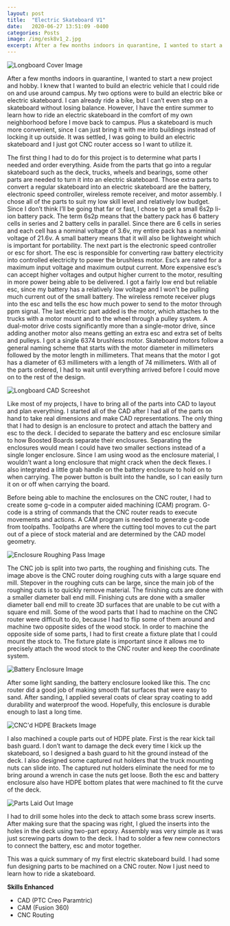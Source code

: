 ```yaml
---
layout: post
title:  "Electric Skateboard V1"
date:   2020-06-27 13:51:09 -0400
categories: Posts
image: /img/esk8v1_2.jpg
excerpt: After a few months indoors in quarantine, I wanted to start a new project and hobby. I knew that I wanted to build an electric vehicle that I could ride on and use around campus. My two options were to build an...
---
```

![Longboard Cover Image](/img/esk8v1_2.jpg)

After a few months indoors in quarantine, I wanted to start a new project and hobby. I knew that I wanted to build an electric vehicle that I could ride on and use around campus. My two options were to build an electric bike or electric skateboard. I can already ride a bike, but I can’t even step on a skateboard without losing balance. However, I have the entire summer to learn how to ride an electric skateboard in the comfort of my own neighborhood before I move back to campus. Plus a skateboard is much more convenient, since I can just bring it with me into buildings instead of locking it up outside. It was settled, I was going to build an electric skateboard and I just got CNC router access so I want to utilize it. 

The first thing I had to do for this project is to determine what parts I needed and order everything. Aside from the parts that go into a regular skateboard such as the deck, trucks,  wheels and bearings, some other parts are needed to turn it into an electric skateboard. Those extra parts to convert a regular skateboard into an electric skateboard are the battery, electronic speed controller, wireless remote receiver, and motor assembly. I chose all of the parts to suit my low skill level and relatively low budget. Since I don’t think I’ll be going that far or fast, I chose to get a small 6s2p li-ion battery pack. The term 6s2p means that the battery pack has 6 battery cells in series and 2 battery cells in parallel. Since there are 6 cells in series and each cell has a nominal voltage of 3.6v, my entire pack has a nominal voltage of 21.6v. A small battery means that it will also be lightweight which is important for portability. The next part is the electronic speed controller or esc for short. The esc is responsible for converting raw battery electricity into controlled electricity to power the brushless motor. Esc’s are rated for a maximum input voltage and maximum output current. More expensive esc’s can accept higher voltages and output higher current to the motor, resulting in more power being able to be delivered. I got a fairly low end but reliable esc, since my battery has a relatively low voltage and I won't be pulling much current out of the small battery. The wireless remote receiver plugs into the esc and tells the esc how much power to send to the motor through ppm signal. The last electric part added is the motor, which attaches to the trucks with a motor mount and to the wheel through a pulley system. A dual-motor drive costs significantly more than a single-motor drive, since adding another motor also means getting an extra esc and extra set of belts and pulleys. I got a single 6374 brushless motor. Skateboard motors follow a general naming scheme that starts with the motor diameter in millimeters followed by the motor length in millimeters. That means that the motor I got has a diameter of 63 millimeters with a length of 74 millimeters. With all of the parts ordered, I had to wait until everything arrived before I could move on to the rest of the design.

![Longboard CAD Screeshot](/img/esk8v1_1.jpg)

Like most of my projects, I have to bring all of the parts into CAD to layout and plan everything. I started all of the CAD after I had all of the parts on hand to take real dimensions and make CAD representations. The only thing that I had to design is an enclosure to protect and attach the battery and esc to the deck. I decided to separate the battery and esc enclosure similar to how Boosted Boards separate their enclosures. Separating the enclosures would mean I could have two smaller sections instead of a single longer enclosure. Since I am using wood as the enclosure material, I wouldn’t want a long enclosure that might crack when the deck flexes. I also integrated a little grab handle on the battery enclosure to hold on to when carrying. The power button is built into the handle, so I can easily turn it on or off when carrying the board. 

Before being able to machine the enclosures on the CNC router, I had to create some g-code in a computer aided machining (CAM) program. G-code is a string of commands that the CNC router reads to execute movements and actions. A CAM program is needed to generate g-code from toolpaths. Toolpaths are where the cutting tool moves to cut the part out of a piece of stock material and are determined by the CAD model geometry.

![Enclosure Roughing Pass Image](/img/esk8v1_3.jpg)

The CNC job is split into two parts, the roughing and finishing cuts. The image above is the CNC router doing roughing cuts with a large square end mill. Stepover in the roughing cuts can be large, since the main job of the roughing cuts is to quickly remove material. The finishing cuts are done with a smaller diameter ball end mill. Finishing cuts are done with a smaller diameter ball end mill to create 3D surfaces that are unable to be cut with a square end mill. Some of the wood parts that I had to machine on the CNC router were difficult to do, because I had to flip some of them around and machine two opposite sides of the wood stock. In order to machine the opposite side of some parts, I had to first create a fixture plate that I could mount the stock to. The fixture plate is important since it allows me to precisely attach the wood stock to the CNC router and keep the coordinate system.

![Battery Enclosure Image](/img/esk8v1_4.jpg)

After some light sanding, the battery enclosure looked like this. The cnc router did a good job of making smooth flat surfaces that were easy to sand. After sanding, I applied several coats of clear spray coating to add durability and waterproof the wood. Hopefully, this enclosure is durable enough to last a long time.

![CNC'd HDPE Brackets Image](/img/esk8v1_6.jpg)

I also machined a couple parts out of HDPE plate. First is the rear kick tail bash guard. I don’t want to damage the deck every time I kick up the skateboard, so I designed a bash guard to hit the ground instead of the deck. I also designed some captured nut holders that the truck mounting nuts can slide into. The captured nut holders eliminate the need for me to bring around a wrench in case the nuts get loose. Both the esc and battery enclosure also have HDPE bottom plates that were machined to fit the curve of the deck. 

![Parts Laid Out Image](/img/esk8v1_5.jpg)

I had to drill some holes into the deck to attach some brass screw inserts. After making sure that the spacing was right, I glued the inserts into the holes in the deck using two-part epoxy. Assembly was very simple as it was just screwing parts down to the deck. I had to solder a few new connectors to connect the battery, esc and motor together.

This was a quick summary of my first electric skateboard build. I had some fun designing parts to be machined on a CNC router. Now I just need to learn how to ride a skateboard.

**Skills Enhanced**
- CAD (PTC Creo Paramtric)
- CAM (Fusion 360)
- CNC Routing